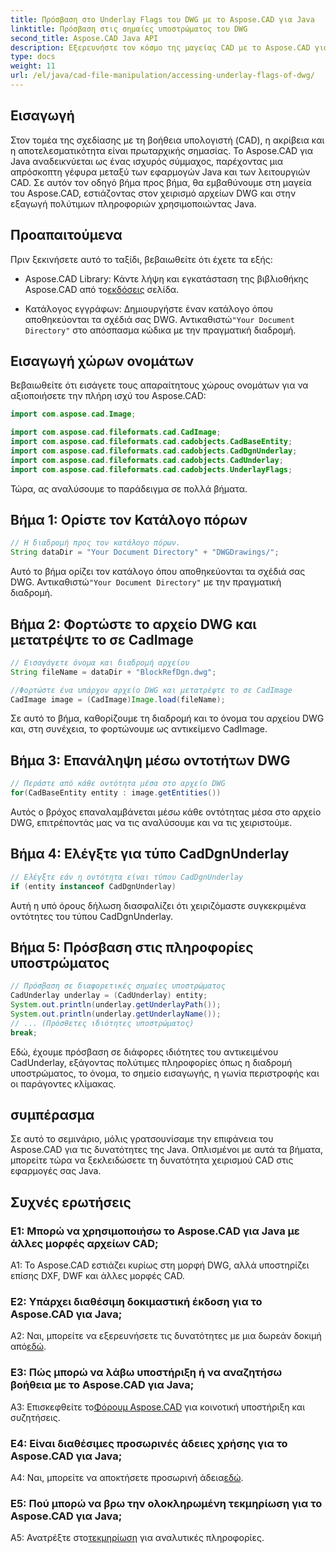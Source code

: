 ```yaml
---
title: Πρόσβαση στο Underlay Flags του DWG με το Aspose.CAD για Java
linktitle: Πρόσβαση στις σημαίες υποστρώματος του DWG
second_title: Aspose.CAD Java API
description: Εξερευνήστε τον κόσμο της μαγείας CAD με το Aspose.CAD για Java! Χειριστείτε χωρίς κόπο αρχεία DWG στις εφαρμογές σας Java.
type: docs
weight: 11
url: /el/java/cad-file-manipulation/accessing-underlay-flags-of-dwg/
---
```

## Εισαγωγή

Στον τομέα της σχεδίασης με τη βοήθεια υπολογιστή (CAD), η ακρίβεια και η αποτελεσματικότητα είναι πρωταρχικής σημασίας. Το Aspose.CAD για Java αναδεικνύεται ως ένας ισχυρός σύμμαχος, παρέχοντας μια απρόσκοπτη γέφυρα μεταξύ των εφαρμογών Java και των λειτουργιών CAD. Σε αυτόν τον οδηγό βήμα προς βήμα, θα εμβαθύνουμε στη μαγεία του Aspose.CAD, εστιάζοντας στον χειρισμό αρχείων DWG και στην εξαγωγή πολύτιμων πληροφοριών χρησιμοποιώντας Java.

## Προαπαιτούμενα

Πριν ξεκινήσετε αυτό το ταξίδι, βεβαιωθείτε ότι έχετε τα εξής:

-  Aspose.CAD Library: Κάντε λήψη και εγκατάσταση της βιβλιοθήκης Aspose.CAD από το[εκδόσεις](https://releases.aspose.com/cad/java/) σελίδα.

-  Κατάλογος εγγράφων: Δημιουργήστε έναν κατάλογο όπου αποθηκεύονται τα σχέδιά σας DWG. Αντικαθιστώ`"Your Document Directory"` στο απόσπασμα κώδικα με την πραγματική διαδρομή.

## Εισαγωγή χώρων ονομάτων

Βεβαιωθείτε ότι εισάγετε τους απαραίτητους χώρους ονομάτων για να αξιοποιήσετε την πλήρη ισχύ του Aspose.CAD:

```java
import com.aspose.cad.Image;

import com.aspose.cad.fileformats.cad.CadImage;
import com.aspose.cad.fileformats.cad.cadobjects.CadBaseEntity;
import com.aspose.cad.fileformats.cad.cadobjects.CadDgnUnderlay;
import com.aspose.cad.fileformats.cad.cadobjects.CadUnderlay;
import com.aspose.cad.fileformats.cad.cadobjects.UnderlayFlags;
```

Τώρα, ας αναλύσουμε το παράδειγμα σε πολλά βήματα.

## Βήμα 1: Ορίστε τον Κατάλογο πόρων

```java
// Η διαδρομή προς τον κατάλογο πόρων.
String dataDir = "Your Document Directory" + "DWGDrawings/";
```

 Αυτό το βήμα ορίζει τον κατάλογο όπου αποθηκεύονται τα σχέδιά σας DWG. Αντικαθιστώ`"Your Document Directory"` με την πραγματική διαδρομή.

## Βήμα 2: Φορτώστε το αρχείο DWG και μετατρέψτε το σε CadImage

```java
// Εισαγάγετε όνομα και διαδρομή αρχείου
String fileName = dataDir + "BlockRefDgn.dwg";

//Φορτώστε ένα υπάρχον αρχείο DWG και μετατρέψτε το σε CadImage
CadImage image = (CadImage)Image.load(fileName);
```

Σε αυτό το βήμα, καθορίζουμε τη διαδρομή και το όνομα του αρχείου DWG και, στη συνέχεια, το φορτώνουμε ως αντικείμενο CadImage.

## Βήμα 3: Επανάληψη μέσω οντοτήτων DWG

```java
// Περάστε από κάθε οντότητα μέσα στο αρχείο DWG
for(CadBaseEntity entity : image.getEntities())
```

Αυτός ο βρόχος επαναλαμβάνεται μέσω κάθε οντότητας μέσα στο αρχείο DWG, επιτρέποντάς μας να τις αναλύσουμε και να τις χειριστούμε.

## Βήμα 4: Ελέγξτε για τύπο CadDgnUnderlay

```java
// Ελέγξτε εάν η οντότητα είναι τύπου CadDgnUnderlay
if (entity instanceof CadDgnUnderlay)
```

Αυτή η υπό όρους δήλωση διασφαλίζει ότι χειριζόμαστε συγκεκριμένα οντότητες του τύπου CadDgnUnderlay.

## Βήμα 5: Πρόσβαση στις πληροφορίες υποστρώματος

```java
// Πρόσβαση σε διαφορετικές σημαίες υποστρώματος
CadUnderlay underlay = (CadUnderlay) entity;
System.out.println(underlay.getUnderlayPath());
System.out.println(underlay.getUnderlayName());
// ... (Πρόσθετες ιδιότητες υποστρώματος)
break;
```

Εδώ, έχουμε πρόσβαση σε διάφορες ιδιότητες του αντικειμένου CadUnderlay, εξάγοντας πολύτιμες πληροφορίες όπως η διαδρομή υποστρώματος, το όνομα, το σημείο εισαγωγής, η γωνία περιστροφής και οι παράγοντες κλίμακας.

## συμπέρασμα

Σε αυτό το σεμινάριο, μόλις γρατσουνίσαμε την επιφάνεια του Aspose.CAD για τις δυνατότητες της Java. Οπλισμένοι με αυτά τα βήματα, μπορείτε τώρα να ξεκλειδώσετε τη δυνατότητα χειρισμού CAD στις εφαρμογές σας Java.

## Συχνές ερωτήσεις

### Ε1: Μπορώ να χρησιμοποιήσω το Aspose.CAD για Java με άλλες μορφές αρχείων CAD;

A1: Το Aspose.CAD εστιάζει κυρίως στη μορφή DWG, αλλά υποστηρίζει επίσης DXF, DWF και άλλες μορφές CAD.

### Ε2: Υπάρχει διαθέσιμη δοκιμαστική έκδοση για το Aspose.CAD για Java;

 A2: Ναι, μπορείτε να εξερευνήσετε τις δυνατότητες με μια δωρεάν δοκιμή από[εδώ](https://releases.aspose.com/).

### Ε3: Πώς μπορώ να λάβω υποστήριξη ή να αναζητήσω βοήθεια με το Aspose.CAD για Java;

 A3: Επισκεφθείτε το[Φόρουμ Aspose.CAD](https://forum.aspose.com/c/cad/19) για κοινοτική υποστήριξη και συζητήσεις.

### Ε4: Είναι διαθέσιμες προσωρινές άδειες χρήσης για το Aspose.CAD για Java;

 A4: Ναι, μπορείτε να αποκτήσετε προσωρινή άδεια[εδώ](https://purchase.aspose.com/temporary-license/).

### Ε5: Πού μπορώ να βρω την ολοκληρωμένη τεκμηρίωση για το Aspose.CAD για Java;

 A5: Ανατρέξτε στο[τεκμηρίωση](https://reference.aspose.com/cad/java/) για αναλυτικές πληροφορίες.